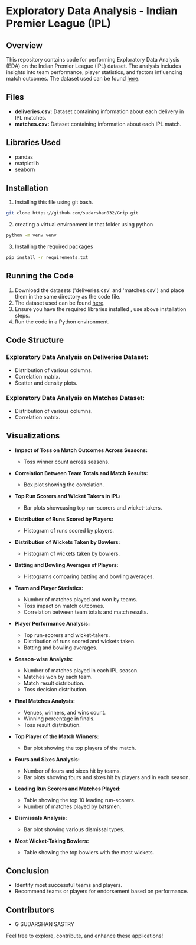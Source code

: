 

# Exploratory Data Analysis - Indian Premier League (IPL)

## Overview
This repository contains code for performing Exploratory Data Analysis (EDA) on the Indian Premier League (IPL) dataset. The analysis includes insights into team performance, player statistics, and factors influencing match outcomes. The dataset used can be found [here](https://www.kaggle.com/datasets/manasgarg/ipl).

## Files
- **deliveries.csv:** Dataset containing information about each delivery in IPL matches.
- **matches.csv:** Dataset containing information about each IPL match.

## Libraries Used
- pandas
- matplotlib
- seaborn
## Installation 
1. Installing this file using git bash.
```bash
git clone https://github.com/sudarshan032/Grip.git
```
2. creating a virtual environment in that folder using python
```bash
python -m venv venv
```
3. Installing the required packages
```bash 
pip install -r requirements.txt
```


## Running the Code
1. Download the datasets ('deliveries.csv' and 'matches.csv') and place them in the same directory as the code file.
2. The dataset used can be found [here](https://www.kaggle.com/datasets/manasgarg/ipl).
3. Ensure you have the required libraries installed , use above installation steps.
4. Run the code in a Python environment.


## Code Structure

### Exploratory Data Analysis on Deliveries Dataset:

- Distribution of various columns.
- Correlation matrix.
- Scatter and density plots.

### Exploratory Data Analysis on Matches Dataset:

- Distribution of various columns.
- Correlation matrix.

## Visualizations

- **Impact of Toss on Match Outcomes Across Seasons:**
  - Toss winner count across seasons.

- **Correlation Between Team Totals and Match Results:**
  - Box plot showing the correlation.

- **Top Run Scorers and Wicket Takers in IPL:**
  - Bar plots showcasing top run-scorers and wicket-takers.
  
- **Distribution of Runs Scored by Players:**
  - Histogram of runs scored by players.

- **Distribution of Wickets Taken by Bowlers:**
  - Histogram of wickets taken by bowlers.

- **Batting and Bowling Averages of Players:**
  - Histograms comparing batting and bowling averages.

- **Team and Player Statistics:**
  - Number of matches played and won by teams.
  - Toss impact on match outcomes.
  - Correlation between team totals and match results.

- **Player Performance Analysis:**
  - Top run-scorers and wicket-takers.
  - Distribution of runs scored and wickets taken.
  - Batting and bowling averages.

- **Season-wise Analysis:**
  - Number of matches played in each IPL season.
  - Matches won by each team.
  - Match result distribution.
  - Toss decision distribution.

- **Final Matches Analysis:**
  - Venues, winners, and wins count.
  - Winning percentage in finals.
  - Toss result distribution.

- **Top Player of the Match Winners:**
  - Bar plot showing the top players of the match.

- **Fours and Sixes Analysis:**
  - Number of fours and sixes hit by teams.
  - Bar plots showing fours and sixes hit by players and in each season.

- **Leading Run Scorers and Matches Played:**
  - Table showing the top 10 leading run-scorers.
  - Number of matches played by batsmen.

- **Dismissals Analysis:**
  - Bar plot showing various dismissal types.

- **Most Wicket-Taking Bowlers:**
  - Table showing the top bowlers with the most wickets.

## Conclusion

- Identify most successful teams and players.
- Recommend teams or players for endorsement based on performance.

## Contributors

- G SUDARSHAN SASTRY

Feel free to explore, contribute, and enhance these applications!
